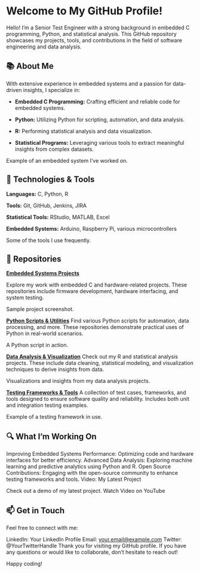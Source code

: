 # Welcome to My GitHub Profile!
Hello! I’m a Senior Test Engineer with a strong background in embedded C programming, Python, and statistical analysis. This GitHub repository showcases my projects, tools, and contributions in the field of software engineering and data analysis.

## 📚 About Me
With extensive experience in embedded systems and a passion for data-driven insights, I specialize in:

- **Embedded C Programming:** Crafting efficient and reliable code for embedded systems.
  
- **Python:** Utilizing Python for scripting, automation, and data analysis.
  
- **R:** Performing statistical analysis and data visualization.
  
- **Statistical Programs:** Leveraging various tools to extract meaningful insights from complex datasets.

Example of an embedded system I’ve worked on.

## 🔧 Technologies & Tools
**Languages:** C, Python, R

**Tools:** Git, GitHub, Jenkins, JIRA

**Statistical Tools:** RStudio, MATLAB, Excel

**Embedded Systems:** Arduino, Raspberry Pi, various microcontrollers
 

Some of the tools I use frequently.

## 📁 Repositories

**[Embedded Systems Projects](https://github.com/quickbrnfx/embedded)**

Explore my work with embedded C and hardware-related projects. These repositories include firmware development, hardware interfacing, and system testing.


Sample project screenshot.

**[Python Scripts & Utilities](https://github.com/quickbrnfx/py)**
Find various Python scripts for automation, data processing, and more. These repositories demonstrate practical uses of Python in real-world scenarios.


A Python script in action.

**[Data Analysis & Visualization](https://github.com/quickbrnfx/data)**
Check out my R and statistical analysis projects. These include data cleaning, statistical modeling, and visualization techniques to derive insights from data.


Visualizations and insights from my data analysis projects.

**[Testing Frameworks & Tools](https://github.com/quickbrnfx/test)**
A collection of test cases, frameworks, and tools designed to ensure software quality and reliability. Includes both unit and integration testing examples.


Example of a testing framework in use.

## 🔍 What I’m Working On
Improving Embedded Systems Performance: Optimizing code and hardware interfaces for better efficiency.
Advanced Data Analysis: Exploring machine learning and predictive analytics using Python and R.
Open Source Contributions: Engaging with the open-source community to enhance testing frameworks and tools.
Video: My Latest Project

Check out a demo of my latest project.
Watch Video on YouTube

## 📫 Get in Touch
Feel free to connect with me:

LinkedIn: Your LinkedIn Profile
Email: your.email@example.com
Twitter: @YourTwitterHandle
Thank you for visiting my GitHub profile. If you have any questions or would like to collaborate, don’t hesitate to reach out!

Happy coding!
